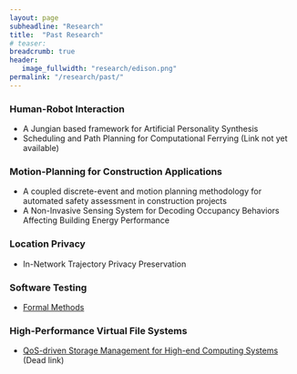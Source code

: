 ```yaml
---
layout: page
subheadline: "Research"
title:  "Past Research"
# teaser:
breadcrumb: true
header:
   image_fullwidth: "research/edison.png"
permalink: "/research/past/"
---
```


### Human-Robot Interaction
- A Jungian based framework for Artificial Personality Synthesis
- Scheduling and Path Planning for Computational Ferrying (Link not yet available)

### Motion-Planning for Construction Applications
- A coupled discrete-event and motion planning methodology for automated safety assessment in construction projects
- A Non-Invasive Sensing System for Decoding Occupancy Behaviors Affecting Building Energy Performance

### Location Privacy
- In-Network Trajectory Privacy Preservation

### Software Testing
- [Formal Methods](http://cadse.cis.fiu.edu/research_projects/formal_methods/)

### High-Performance Virtual File Systems
- [QoS-driven Storage Management for High-end Computing Systems](http://visa.cis.fiu.edu/tiki/VPFS?PHPSESSID=12e209180265a09975fd69f64f69d509) (Dead link)
